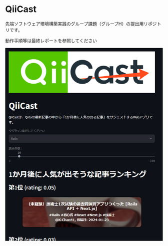 
# QiiCast

先端ソフトウェア環境構築実践のグループ課題（グループH）の提出用リポジトリです。

動作手順等は最終レポートを参照してください


![Alt text](image.png)